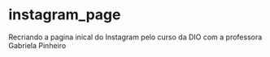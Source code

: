 # instagram_page
Recriando a pagina inical do Instagram pelo curso da DIO com a professora Gabriela Pinheiro

